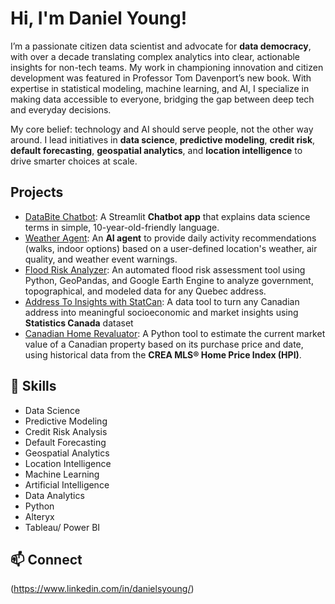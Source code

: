 # Hi, I'm Daniel Young!

I’m a passionate citizen data scientist and advocate for **data democracy**, with over a decade translating complex analytics into clear, actionable insights for non-tech teams. My work in championing innovation and citizen development was featured in Professor Tom Davenport’s new book. With expertise in statistical modeling, machine learning, and AI, I specialize in making data accessible to everyone, bridging the gap between deep tech and everyday decisions.

My core belief: technology and AI should serve people, not the other way around. I lead initiatives in **data science**, **predictive modeling**, **credit risk**, **default forecasting**, **geospatial analytics**, and **location intelligence** to drive smarter choices at scale.

## Projects
- [DataBite Chatbot](https://github.com/pegasuschild/DataBite-Chatbot): A Streamlit **Chatbot app** that explains data science terms in simple, 10-year-old-friendly language.
- [Weather Agent](https://github.com/pegasuschild/weather-agent): An **AI agent** to provide daily activity recommendations (walks, indoor options) based on a user-defined location's weather, air quality, and weather event warnings.
- [Flood Risk Analyzer](https://github.com/pegasuschild/flood-risk-analyzer): An automated flood risk assessment tool using Python, GeoPandas, and Google Earth Engine to analyze government, topographical, and modeled data for any Quebec address.
- [Address To Insights with StatCan](https://github.com/pegasuschild/Address2Insights): A data tool to turn any Canadian address into meaningful socioeconomic and market insights using **Statistics Canada** dataset
- [Canadian Home Revaluator](https://github.com/ronronlabs/canadian-home-revaluator): A Python tool to estimate the current market value of a Canadian property based on its purchase price and date, using historical data from the **CREA MLS® Home Price Index (HPI)**.

## 🌟 Skills
- Data Science
- Predictive Modeling
- Credit Risk Analysis
- Default Forecasting
- Geospatial Analytics
- Location Intelligence
- Machine Learning
- Artificial Intelligence
- Data Analytics
- Python
- Alteryx
- Tableau/ Power BI

## 📫 Connect
(https://www.linkedin.com/in/danielsyoung/)
